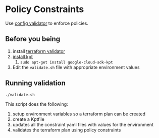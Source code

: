 # Policy Constraints
Use [config validator](https://github.com/forseti-security/policy-library/blob/master/docs/user_guide.md) to enforce policies.

## Before you being

1.  install [terraform validator](https://github.com/forseti-security/policy-library/blob/master/docs/user_guide.md#how-to-use-terraform-validator)
2.  [install kpt](https://googlecontainertools.github.io/kpt/installation/)
    1.  `sudo apt-get install google-cloud-sdk-kpt`
3.  Edit the `validate.sh` file with appropriate environment values

## Running validation
```sh
./validate.sh
```

This script does the following:
1.  setup environment variables so a terraform plan can be created
2.  create a Kptfile
3.  updates all the constraint yaml files with values for the environment
4.  validates the terraform plan using policy constraints
